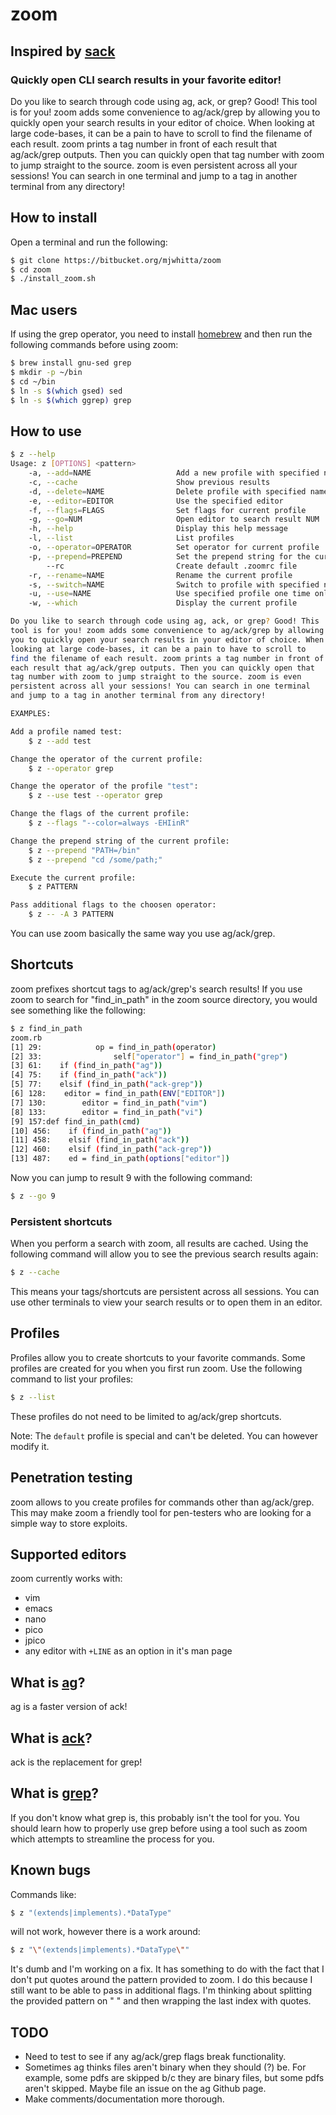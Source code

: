 # zoom

## Inspired by [sack](https://github.com/sampson-chen/sack)

### Quickly open CLI search results in your favorite editor!

Do you like to search through code using ag, ack, or grep? Good! This
tool is for you! zoom adds some convenience to ag/ack/grep by allowing
you to quickly open your search results in your editor of choice. When
looking at large code-bases, it can be a pain to have to scroll to
find the filename of each result. zoom prints a tag number in front of
each result that ag/ack/grep outputs. Then you can quickly open that
tag number with zoom to jump straight to the source. zoom is even
persistent across all your sessions! You can search in one terminal
and jump to a tag in another terminal from any directory!

## How to install

Open a terminal and run the following:

```bash
$ git clone https://bitbucket.org/mjwhitta/zoom
$ cd zoom
$ ./install_zoom.sh
```

## Mac users

If using the grep operator, you need to install
[homebrew](http://brew.sh) and then run the following commands before
using zoom:

```bash
$ brew install gnu-sed grep
$ mkdir -p ~/bin
$ cd ~/bin
$ ln -s $(which gsed) sed
$ ln -s $(which ggrep) grep
```

## How to use

```bash
$ z --help
Usage: z [OPTIONS] <pattern>
    -a, --add=NAME                   Add a new profile with specified name
    -c, --cache                      Show previous results
    -d, --delete=NAME                Delete profile with specified name
    -e, --editor=EDITOR              Use the specified editor
    -f, --flags=FLAGS                Set flags for current profile
    -g, --go=NUM                     Open editor to search result NUM
    -h, --help                       Display this help message
    -l, --list                       List profiles
    -o, --operator=OPERATOR          Set operator for current profile
    -p, --prepend=PREPEND            Set the prepend string for the current profile
        --rc                         Create default .zoomrc file
    -r, --rename=NAME                Rename the current profile
    -s, --switch=NAME                Switch to profile with specified name
    -u, --use=NAME                   Use specified profile one time only
    -w, --which                      Display the current profile

Do you like to search through code using ag, ack, or grep? Good! This
tool is for you! zoom adds some convenience to ag/ack/grep by allowing
you to quickly open your search results in your editor of choice. When
looking at large code-bases, it can be a pain to have to scroll to
find the filename of each result. zoom prints a tag number in front of
each result that ag/ack/grep outputs. Then you can quickly open that
tag number with zoom to jump straight to the source. zoom is even
persistent across all your sessions! You can search in one terminal
and jump to a tag in another terminal from any directory!

EXAMPLES:

Add a profile named test:
    $ z --add test

Change the operator of the current profile:
    $ z --operator grep

Change the operator of the profile "test":
    $ z --use test --operator grep

Change the flags of the current profile:
    $ z --flags "--color=always -EHIinR"

Change the prepend string of the current profile:
    $ z --prepend "PATH=/bin"
    $ z --prepend "cd /some/path;"

Execute the current profile:
    $ z PATTERN

Pass additional flags to the choosen operator:
    $ z -- -A 3 PATTERN
```

You can use zoom basically the same way you use ag/ack/grep.

## Shortcuts

zoom prefixes shortcut tags to ag/ack/grep's search results! If you
use zoom to search for "find_in_path" in the zoom source directory,
you would see something like the following:

```bash
$ z find_in_path
zoom.rb
[1] 29:            op = find_in_path(operator)
[2] 33:                self["operator"] = find_in_path("grep")
[3] 61:    if (find_in_path("ag"))
[4] 75:    if (find_in_path("ack"))
[5] 77:    elsif (find_in_path("ack-grep"))
[6] 128:    editor = find_in_path(ENV["EDITOR"])
[7] 130:        editor = find_in_path("vim")
[8] 133:        editor = find_in_path("vi")
[9] 157:def find_in_path(cmd)
[10] 456:    if (find_in_path("ag"))
[11] 458:    elsif (find_in_path("ack"))
[12] 460:    elsif (find_in_path("ack-grep"))
[13] 487:    ed = find_in_path(options["editor"])
```

Now you can jump to result 9 with the following command:

```bash
$ z --go 9
```

### Persistent shortcuts

When you perform a search with zoom, all results are cached. Using the
following command will allow you to see the previous search results
again:

```bash
$ z --cache
```

This means your tags/shortcuts are persistent across all sessions. You
can use other terminals to view your search results or to open them in
an editor.

## Profiles

Profiles allow you to create shortcuts to your favorite commands. Some
profiles are created for you when you first run zoom. Use the
following command to list your profiles:

```bash
$ z --list
```

These profiles do not need to be limited to ag/ack/grep shortcuts.

Note: The `default` profile is special and can't be deleted. You can
however modify it.

## Penetration testing

zoom allows to you create profiles for commands other than
ag/ack/grep. This may make zoom a friendly tool for pen-testers who
are looking for a simple way to store exploits.

## Supported editors

zoom currently works with:

 - vim
 - emacs
 - nano
 - pico
 - jpico
 - any editor with `+LINE` as an option in it's man page

## What is [ag](https://github.com/ggreer/the_silver_searcher)?

ag is a faster version of ack!

## What is [ack](http://betterthangrep.com)?

ack is the replacement for grep!

## What is [grep](http://en.wikipedia.org/wiki/Grep)?

If you don't know what grep is, this probably isn't the tool for you.
You should learn how to properly use grep before using a tool such as
zoom which attempts to streamline the process for you.

## Known bugs

Commands like:

```bash
$ z "(extends|implements).*DataType"
```

will not work, however there is a work around:

```bash
$ z "\"(extends|implements).*DataType\""
```

It's dumb and I'm working on a fix. It has something to do with the
fact that I don't put quotes around the pattern provided to zoom. I do
this because I still want to be able to pass in additional flags. I'm
thinking about splitting the provided pattern on " " and then wrapping
the last index with quotes.

## TODO

 - Need to test to see if any ag/ack/grep flags break functionality.
 - Sometimes ag thinks files aren't binary when they should (?) be.
   For example, some pdfs are skipped b/c they are binary files, but
   some pdfs aren't skipped. Maybe file an issue on the ag Github
   page.
 - Make comments/documentation more thorough.
